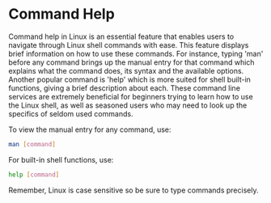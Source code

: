 # Command Help

Command help in Linux is an essential feature that enables users to navigate through Linux shell commands with ease. This feature displays brief information on how to use these commands. For instance, typing 'man' before any command brings up the manual entry for that command which explains what the command does, its syntax and the available options. Another popular command is 'help' which is more suited for shell built-in functions, giving a brief description about each. These command line services are extremely beneficial for beginners trying to learn how to use the Linux shell, as well as seasoned users who may need to look up the specifics of seldom used commands. 

To view the manual entry for any command, use:

```bash
man [command]
```

For built-in shell functions, use:

```bash
help [command]
```

Remember, Linux is case sensitive so be sure to type commands precisely.